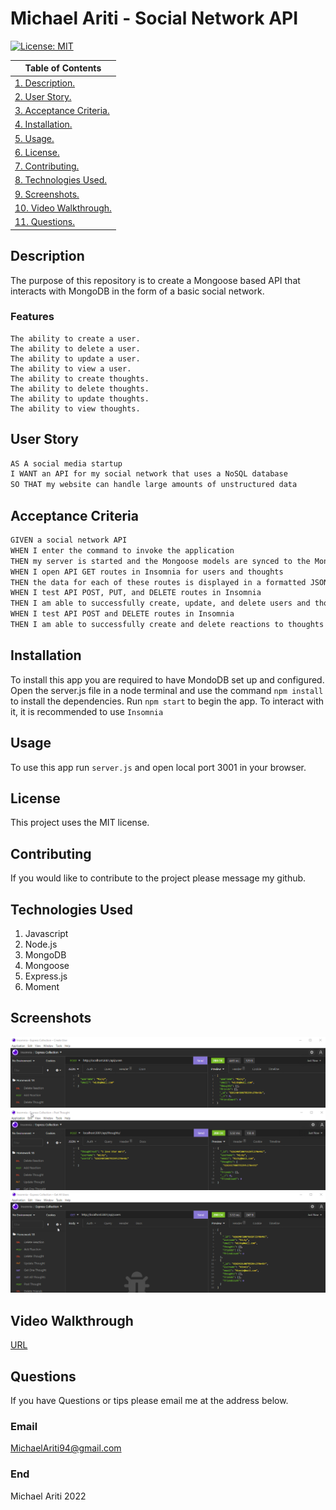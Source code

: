 # Michael Ariti - Social Network API

[![License: MIT](https://img.shields.io/badge/License-MIT-yellow.svg)](https://opensource.org/licenses/MIT)

| Table of Contents                               |
| ----------------------------------------------- |
| [1. Description.](#description)                 |
| [2. User Story.](#user-story)                   |
| [3. Acceptance Criteria.](#acceptance-criteria) |
| [4. Installation.](#installation)               |
| [5. Usage.](#usage)                             |
| [6. License.](#license)                         |
| [7. Contributing.](#contributing)               |
| [8. Technologies Used.](#technologies-used)     |
| [9. Screenshots.](#screenshots)                 |
| [10. Video Walkthrough.](#video-walkthrough)    |
| [11. Questions.](#questions)                    |

## Description

The purpose of this repository is to create a Mongoose based API that interacts with MongoDB in the form of a basic social network.

### Features

```
The ability to create a user.
The ability to delete a user.
The ability to update a user.
The ability to view a user.
The ability to create thoughts.
The ability to delete thoughts.
The ability to update thoughts.
The ability to view thoughts.

```

## User Story

```md
AS A social media startup
I WANT an API for my social network that uses a NoSQL database
SO THAT my website can handle large amounts of unstructured data
```

## Acceptance Criteria

```md
GIVEN a social network API
WHEN I enter the command to invoke the application
THEN my server is started and the Mongoose models are synced to the MongoDB database
WHEN I open API GET routes in Insomnia for users and thoughts
THEN the data for each of these routes is displayed in a formatted JSON
WHEN I test API POST, PUT, and DELETE routes in Insomnia
THEN I am able to successfully create, update, and delete users and thoughts in my database
WHEN I test API POST and DELETE routes in Insomnia
THEN I am able to successfully create and delete reactions to thoughts and add and remove friends to a user’s friend list
```

## Installation

To install this app you are required to have MondoDB set up and configured. Open the server.js file in a node terminal and use the command `npm install` to install the dependencies. Run `npm start` to begin the app. To interact with it, it is recommended to use `Insomnia`

## Usage

To use this app run `server.js` and open local port 3001 in your browser.

## License

This project uses the MIT license.

## Contributing

If you would like to contribute to the project please message my github.

## Technologies Used

1. Javascript
2. Node.js
3. MongoDB
4. Mongoose
5. Express.js
6. Moment

## Screenshots

![App-Screenshot](./assets/createUser.png)
![App-Screenshot](./assets/createThought.png)
![App-Screenshot](./assets/getUsers.png)

## Video Walkthrough

[URL](https://drive.google.com/file/d/1KUZ1s8Y3nwrG39lluqVOPAbol1u90QFI/view?usp=sharing)

## Questions

If you have Questions or tips please email me at the address below.

### Email

MichaelAriti94@gmail.com

### End

Michael Ariti 2022

